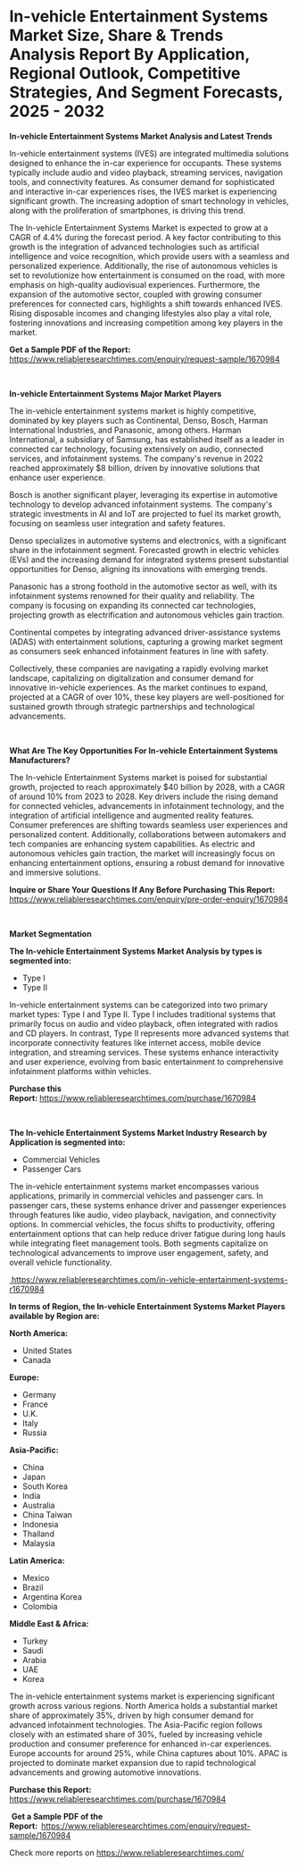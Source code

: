 <p><h1>In-vehicle Entertainment Systems Market Size, Share & Trends Analysis Report By Application, Regional Outlook, Competitive Strategies, And Segment Forecasts, 2025 - 2032</h1></p><p><strong>In-vehicle Entertainment Systems Market Analysis and Latest Trends</strong></p>
<p><p>In-vehicle entertainment systems (IVES) are integrated multimedia solutions designed to enhance the in-car experience for occupants. These systems typically include audio and video playback, streaming services, navigation tools, and connectivity features. As consumer demand for sophisticated and interactive in-car experiences rises, the IVES market is experiencing significant growth. The increasing adoption of smart technology in vehicles, along with the proliferation of smartphones, is driving this trend.</p><p>The In-vehicle Entertainment Systems Market is expected to grow at a CAGR of 4.4% during the forecast period. A key factor contributing to this growth is the integration of advanced technologies such as artificial intelligence and voice recognition, which provide users with a seamless and personalized experience. Additionally, the rise of autonomous vehicles is set to revolutionize how entertainment is consumed on the road, with more emphasis on high-quality audiovisual experiences. Furthermore, the expansion of the automotive sector, coupled with growing consumer preferences for connected cars, highlights a shift towards enhanced IVES. Rising disposable incomes and changing lifestyles also play a vital role, fostering innovations and increasing competition among key players in the market.</p></p>
<p><strong>Get a Sample PDF of the Report:&nbsp;</strong> <a href="https://www.reliableresearchtimes.com/enquiry/request-sample/1670984?utm_campaign=2934&utm_medium=2&utm_source=Github&utm_content=ia&utm_term=25032025&utm_id=in-vehicle-entertainment-systems">https://www.reliableresearchtimes.com/enquiry/request-sample/1670984</a></p>
<p>&nbsp;</p>
<p><strong>In-vehicle Entertainment Systems Major Market Players</strong></p>
<p><p>The in-vehicle entertainment systems market is highly competitive, dominated by key players such as Continental, Denso, Bosch, Harman International Industries, and Panasonic, among others. Harman International, a subsidiary of Samsung, has established itself as a leader in connected car technology, focusing extensively on audio, connected services, and infotainment systems. The company's revenue in 2022 reached approximately $8 billion, driven by innovative solutions that enhance user experience.</p><p>Bosch is another significant player, leveraging its expertise in automotive technology to develop advanced infotainment systems. The company's strategic investments in AI and IoT are projected to fuel its market growth, focusing on seamless user integration and safety features.</p><p>Denso specializes in automotive systems and electronics, with a significant share in the infotainment segment. Forecasted growth in electric vehicles (EVs) and the increasing demand for integrated systems present substantial opportunities for Denso, aligning its innovations with emerging trends.</p><p>Panasonic has a strong foothold in the automotive sector as well, with its infotainment systems renowned for their quality and reliability. The company is focusing on expanding its connected car technologies, projecting growth as electrification and autonomous vehicles gain traction.</p><p>Continental competes by integrating advanced driver-assistance systems (ADAS) with entertainment solutions, capturing a growing market segment as consumers seek enhanced infotainment features in line with safety.</p><p>Collectively, these companies are navigating a rapidly evolving market landscape, capitalizing on digitalization and consumer demand for innovative in-vehicle experiences. As the market continues to expand, projected at a CAGR of over 10%, these key players are well-positioned for sustained growth through strategic partnerships and technological advancements.</p></p>
<p>&nbsp;</p>
<p><strong>What Are The Key Opportunities For In-vehicle Entertainment Systems Manufacturers?</strong></p>
<p><p>The In-vehicle Entertainment Systems market is poised for substantial growth, projected to reach approximately $40 billion by 2028, with a CAGR of around 10% from 2023 to 2028. Key drivers include the rising demand for connected vehicles, advancements in infotainment technology, and the integration of artificial intelligence and augmented reality features. Consumer preferences are shifting towards seamless user experiences and personalized content. Additionally, collaborations between automakers and tech companies are enhancing system capabilities. As electric and autonomous vehicles gain traction, the market will increasingly focus on enhancing entertainment options, ensuring a robust demand for innovative and immersive solutions.</p></p>
<p><strong>Inquire or Share Your Questions If Any Before Purchasing This Report:</strong> <a href="https://www.reliableresearchtimes.com/enquiry/pre-order-enquiry/1670984?utm_campaign=2934&utm_medium=2&utm_source=Github&utm_content=ia&utm_term=25032025&utm_id=in-vehicle-entertainment-systems">https://www.reliableresearchtimes.com/enquiry/pre-order-enquiry/1670984</a></p>
<p>&nbsp;</p>
<p><strong>Market Segmentation</strong></p>
<p><strong>The In-vehicle Entertainment Systems Market Analysis by types is segmented into:</strong></p>
<p><ul><li>Type I</li><li>Type II</li></ul></p>
<p><p>In-vehicle entertainment systems can be categorized into two primary market types: Type I and Type II. Type I includes traditional systems that primarily focus on audio and video playback, often integrated with radios and CD players. In contrast, Type II represents more advanced systems that incorporate connectivity features like internet access, mobile device integration, and streaming services. These systems enhance interactivity and user experience, evolving from basic entertainment to comprehensive infotainment platforms within vehicles.</p></p>
<p><strong>Purchase this Report:&nbsp;</strong><a href="https://www.reliableresearchtimes.com/purchase/1670984?utm_campaign=2934&utm_medium=2&utm_source=Github&utm_content=ia&utm_term=25032025&utm_id=in-vehicle-entertainment-systems">https://www.reliableresearchtimes.com/purchase/1670984</a></p>
<p>&nbsp;</p>
<p><strong>The In-vehicle Entertainment Systems Market Industry Research by Application is segmented into:</strong></p>
<p><ul><li>Commercial Vehicles</li><li>Passenger Cars</li></ul></p>
<p><p>The in-vehicle entertainment systems market encompasses various applications, primarily in commercial vehicles and passenger cars. In passenger cars, these systems enhance driver and passenger experiences through features like audio, video playback, navigation, and connectivity options. In commercial vehicles, the focus shifts to productivity, offering entertainment options that can help reduce driver fatigue during long hauls while integrating fleet management tools. Both segments capitalize on technological advancements to improve user engagement, safety, and overall vehicle functionality.</p></p>
<p><a href="https://www.reliableresearchtimes.com/in-vehicle-entertainment-systems-r1670984?utm_campaign=2934&utm_medium=2&utm_source=Github&utm_content=ia&utm_term=25032025&utm_id=in-vehicle-entertainment-systems">&nbsp;https://www.reliableresearchtimes.com/in-vehicle-entertainment-systems-r1670984</a></p>
<p><strong>In terms of Region, the In-vehicle Entertainment Systems Market Players available by Region are:</strong></p>
<p>
    <p> <strong> North America: </strong>
        <ul>
            <li>United States</li>
            <li>Canada</li>
        </ul>
        </p> 
    <p> <strong> Europe: </strong>
        <ul>
            <li>Germany</li>
            <li>France</li>
            <li>U.K.</li>
            <li>Italy</li>
            <li>Russia</li>
        </ul>
        </p> 
    <p> <strong> Asia-Pacific: </strong>
        <ul>
            <li>China</li>
            <li>Japan</li>
            <li>South Korea</li>
            <li>India</li>
            <li>Australia</li>
            <li>China Taiwan</li>
            <li>Indonesia</li>
            <li>Thailand</li>
            <li>Malaysia</li>
        </ul>
        </p> 
    <p> <strong> Latin America: </strong>
        <ul>
            <li>Mexico</li>
            <li>Brazil</li>
            <li>Argentina Korea</li>
            <li>Colombia</li>
        </ul>
        </p> 
    <p> <strong> Middle East & Africa: </strong>
        <ul>
            <li>Turkey</li>
            <li>Saudi</li>
            <li>Arabia</li>
            <li>UAE</li>
            <li>Korea</li>
        </ul>
    </p>
    </p>
<p><p>The in-vehicle entertainment systems market is experiencing significant growth across various regions. North America holds a substantial market share of approximately 35%, driven by high consumer demand for advanced infotainment technologies. The Asia-Pacific region follows closely with an estimated share of 30%, fueled by increasing vehicle production and consumer preference for enhanced in-car experiences. Europe accounts for around 25%, while China captures about 10%. APAC is projected to dominate market expansion due to rapid technological advancements and growing automotive innovations.</p></p>
<p><strong>Purchase this Report: </strong><a href="https://www.reliableresearchtimes.com/purchase/1670984?utm_campaign=2934&utm_medium=2&utm_source=Github&utm_content=ia&utm_term=25032025&utm_id=in-vehicle-entertainment-systems">https://www.reliableresearchtimes.com/purchase/1670984</a></p>
<p>&nbsp;<strong>Get a Sample PDF of the Report:&nbsp;&nbsp;</strong><a href="https://www.reliableresearchtimes.com/enquiry/request-sample/1670984?utm_campaign=2934&utm_medium=2&utm_source=Github&utm_content=ia&utm_term=25032025&utm_id=in-vehicle-entertainment-systems">https://www.reliableresearchtimes.com/enquiry/request-sample/1670984</a></p>
<p><strong></strong></p>
<p>Check more reports on <a href="https://www.reliableresearchtimes.com/?utm_campaign=2934&utm_medium=2&utm_source=Github&utm_content=ia&utm_term=25032025&utm_id=in-vehicle-entertainment-systems">https://www.reliableresearchtimes.com/</a></p>